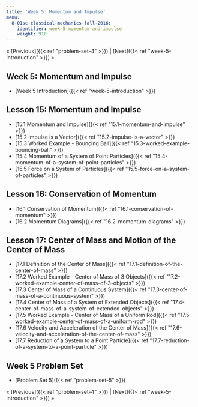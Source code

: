 ```yaml
---
title: 'Week 5: Momentum and Impulse'
menu:
  8-01sc-classical-mechanics-fall-2016:
    identifier: week-5-momentum-and-impulse
    weight: 910
---
```

« [Previous]({{< ref "problem-set-4" >}}) | [Next]({{< ref "week-5-introduction" >}}) »

Week 5: Momentum and Impulse
----------------------------

*   [Week 5 Introduction]({{< ref "week-5-introduction" >}})

Lesson 15: Momentum and Impulse
-------------------------------

*   [15.1 Momentum and Impulse]({{< ref "15.1-momentum-and-impulse" >}})
*   [15.2 Impulse is a Vector]({{< ref "15.2-impulse-is-a-vector" >}})
*   [15.3 Worked Example - Bouncing Ball]({{< ref "15.3-worked-example-bouncing-ball" >}})
*   [15.4 Momentum of a System of Point Particles]({{< ref "15.4-momentum-of-a-system-of-point-particles" >}})
*   [15.5 Force on a System of Particles]({{< ref "15.5-force-on-a-system-of-particles" >}})

Lesson 16: Conservation of Momentum
-----------------------------------

*   [16.1 Conservation of Momentum]({{< ref "16.1-conservation-of-momentum" >}})
*   [16.2 Momentum Diagrams]({{< ref "16.2-momentum-diagrams" >}})

Lesson 17: Center of Mass and Motion of the Center of Mass
----------------------------------------------------------

*   [17.1 Definition of the Center of Mass]({{< ref "17.1-definition-of-the-center-of-mass" >}})
*   [17.2 Worked Example - Center of Mass of 3 Objects]({{< ref "17.2-worked-example-center-of-mass-of-3-objects" >}})
*   [17.3 Center of Mass of a Continuous System]({{< ref "17.3-center-of-mass-of-a-continuous-system" >}})
*   [17.4 Center of Mass of a System of Extended Objects]({{< ref "17.4-center-of-mass-of-a-system-of-extended-objects" >}})
*   [17.5 Worked Example - Center of Mass of a Uniform Rod]({{< ref "17.5-worked-example-center-of-mass-of-a-uniform-rod" >}})
*   [17.6 Velocity and Acceleration of the Center of Mass]({{< ref "17.6-velocity-and-acceleration-of-the-center-of-mass" >}})
*   [17.7 Reduction of a System to a Point Particle]({{< ref "17.7-reduction-of-a-system-to-a-point-particle" >}})

Week 5 Problem Set
------------------

*   [Problem Set 5]({{< ref "problem-set-5" >}})

« [Previous]({{< ref "problem-set-4" >}}) | [Next]({{< ref "week-5-introduction" >}}) »